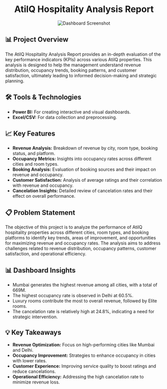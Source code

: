 <h1 align="center">AtilQ Hospitality Analysis Report</h1>

<p align="center">
  <img src="path-to-your-dashboard-screenshot.png" alt="Dashboard Screenshot">
</p>

<h2>📊 Project Overview</h2>
<p>
  The AtilQ Hospitality Analysis Report provides an in-depth evaluation of the key performance indicators (KPIs) across various AtilQ properties. This analysis is designed to help the management understand revenue distribution, occupancy trends, booking patterns, and customer satisfaction, ultimately leading to informed decision-making and strategic planning.
</p>

<h2>🛠️ Tools & Technologies</h2>
<ul>
  <li><strong>Power BI:</strong> For creating interactive and visual dashboards.</li>
  <li><strong>Excel/CSV:</strong> For data collection and preprocessing.</li>
  
</ul>

<h2>📈 Key Features</h2>
<ul>
  <li><strong>Revenue Analysis:</strong> Breakdown of revenue by city, room type, booking status, and platform.</li>
  <li><strong>Occupancy Metrics:</strong> Insights into occupancy rates across different cities and room types.</li>
  <li><strong>Booking Analysis:</strong> Evaluation of booking sources and their impact on revenue and occupancy.</li>
  <li><strong>Customer Satisfaction:</strong> Analysis of average ratings and their correlation with revenue and occupancy.</li>
  <li><strong>Cancelation Insights:</strong> Detailed review of cancelation rates and their effect on overall performance.</li>
</ul>

<h2>📋 Problem Statement</h2>
<p>
  The objective of this project is to analyze the performance of AtilQ hospitality properties across different cities, room types, and booking platforms to identify key trends, areas of improvement, and opportunities for maximizing revenue and occupancy rates. The analysis aims to address challenges related to revenue distribution, occupancy patterns, customer satisfaction, and operational efficiency.
</p>

<h2>📊 Dashboard Insights</h2>
<ul>
  <li>Mumbai generates the highest revenue among all cities, with a total of 669M.</li>
  <li>The highest occupancy rate is observed in Delhi at 60.5%.</li>
  <li>Luxury rooms contribute the most to overall revenue, followed by Elite rooms.</li>
  <li>The cancelation rate is relatively high at 24.8%, indicating a need for strategic intervention.</li>
</ul>

<h2>💡 Key Takeaways</h2>
<ul>
  <li><strong>Revenue Optimization:</strong> Focus on high-performing cities like Mumbai and Delhi.</li>
  <li><strong>Occupancy Improvement:</strong> Strategies to enhance occupancy in cities with lower rates.</li>
  <li><strong>Customer Experience:</strong> Improving service quality to boost ratings and reduce cancelations.</li>
  <li><strong>Operational Efficiency:</strong> Addressing the high cancelation rate to minimize revenue loss.</li>
</ul>

